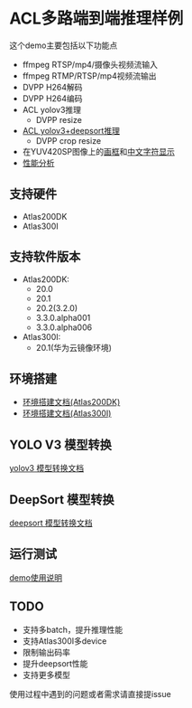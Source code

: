 # ACL多路端到端推理样例
这个demo主要包括以下功能点 
* ffmpeg RTSP/mp4/摄像头视频流输入
* ffmpeg RTMP/RTSP/mp4视频流输出
* DVPP H264解码
* DVPP H264编码
* ACL yolov3推理
    * DVPP resize
* [ACL yolov3+deepsort推理](deepsort.md)
    * DVPP crop resize
* 在YUV420SP图像上的[画框](src/drawing.h)和[中文字符显示](src/freetype_helper.cpp)
* [性能分析](profiling.md)

## 支持硬件
* Atlas200DK
* Atlas300I

## 支持软件版本
* Atlas200DK:
  * 20.0
  * 20.1
  * 20.2(3.2.0)
  * 3.3.0.alpha001
  * 3.3.0.alpha006
* Atlas300I:
  * 20.1(华为云镜像环境)

## 环境搭建
* [环境搭建文档(Atlas200DK)](env_atlas200dk.md)
* [环境搭建文档(Atlas300I)](env_atlas300I.md)
## YOLO V3 模型转换
[yolov3 模型转换文档](yolov3_model_cvt.md)
## DeepSort 模型转换
[deepsort 模型转换文档](deep_sort_model_cvt.md)
## 运行测试
[demo使用说明](run.md)

## TODO
* 支持多batch，提升推理性能
* 支持Atlas300I多device
* 限制输出码率
* 提升deepsort性能
* 支持更多模型

使用过程中遇到的问题或者需求请直接提issue

